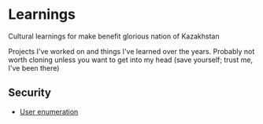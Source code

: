 # Learnings
Cultural learnings for make benefit glorious nation of Kazakhstan

Projects I've worked on and things I've learned over the years.
Probably not worth cloning unless you want to get into my head (save yourself; trust me, I've been there)



## Security
- [User enumeration](https://github.com/franklinchou/learnings/issues/25)
